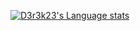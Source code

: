 [![D3r3k23's Language stats](https://github-readme-stats.vercel.app/api/top-langs/?username=D3r3k23&layout=compact&langs_count=6&theme=gruvbox)](https://github.com/anuraghazra/github-readme-stats)

